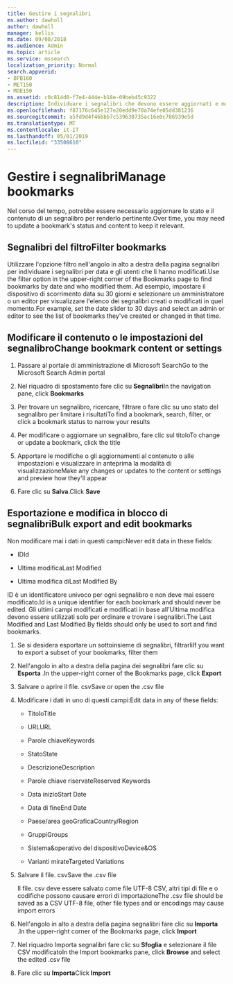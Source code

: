```yaml
---
title: Gestire i segnalibri
ms.author: dawholl
author: dawholl
manager: kellis
ms.date: 09/08/2018
ms.audience: Admin
ms.topic: article
ms.service: mssearch
localization_priority: Normal
search.appverid:
- BFB160
- MET150
- MOE150
ms.assetid: c0c814d0-f7e4-444e-b18e-09beb45c9322
description: Individuare i segnalibri che devono essere aggiornati e modalità di modifica in blocco dei risultati dei segnalibri per Microsoft Search
ms.openlocfilehash: f87176c645e127e20edd9e70a74efe05dd381236
ms.sourcegitcommit: a5fd9d4f46bbb7c539630735ac16e0c786939e5d
ms.translationtype: MT
ms.contentlocale: it-IT
ms.lasthandoff: 05/01/2019
ms.locfileid: "33508610"
---
```

# <a name="manage-bookmarks"></a><span data-ttu-id="4c96d-103">Gestire i segnalibri</span><span class="sxs-lookup"><span data-stu-id="4c96d-103">Manage bookmarks</span></span>

<span data-ttu-id="4c96d-104">Nel corso del tempo, potrebbe essere necessario aggiornare lo stato e il contenuto di un segnalibro per renderlo pertinente.</span><span class="sxs-lookup"><span data-stu-id="4c96d-104">Over time, you may need to update a bookmark's status and content to keep it relevant.</span></span> 
  
## <a name="filter-bookmarks"></a><span data-ttu-id="4c96d-105">Segnalibri del filtro</span><span class="sxs-lookup"><span data-stu-id="4c96d-105">Filter bookmarks</span></span>

<span data-ttu-id="4c96d-106">Utilizzare l'opzione filtro nell'angolo in alto a destra della pagina segnalibri per individuare i segnalibri per data e gli utenti che li hanno modificati.</span><span class="sxs-lookup"><span data-stu-id="4c96d-106">Use the filter option in the upper-right corner of the Bookmarks page to find bookmarks by date and who modified them.</span></span> <span data-ttu-id="4c96d-107">Ad esempio, impostare il dispositivo di scorrimento data su 30 giorni e selezionare un amministratore o un editor per visualizzare l'elenco dei segnalibri creati o modificati in quel momento.</span><span class="sxs-lookup"><span data-stu-id="4c96d-107">For example, set the date slider to 30 days and select an admin or editor to see the list of bookmarks they've created or changed in that time.</span></span>
  
## <a name="change-bookmark-content-or-settings"></a><span data-ttu-id="4c96d-108">Modificare il contenuto o le impostazioni del segnalibro</span><span class="sxs-lookup"><span data-stu-id="4c96d-108">Change bookmark content or settings</span></span>

1. <span data-ttu-id="4c96d-109">Passare al portale di amministrazione di Microsoft Search</span><span class="sxs-lookup"><span data-stu-id="4c96d-109">Go to the Microsoft Search Admin portal</span></span>
    
2. <span data-ttu-id="4c96d-110">Nel riquadro di spostamento fare clic su **Segnalibri**</span><span class="sxs-lookup"><span data-stu-id="4c96d-110">In the navigation pane, click **Bookmarks**</span></span>
    
3. <span data-ttu-id="4c96d-111">Per trovare un segnalibro, ricercare, filtrare o fare clic su uno stato del segnalibro per limitare i risultati</span><span class="sxs-lookup"><span data-stu-id="4c96d-111">To find a bookmark, search, filter, or click a bookmark status to narrow your results</span></span>
    
4. <span data-ttu-id="4c96d-112">Per modificare o aggiornare un segnalibro, fare clic sul titolo</span><span class="sxs-lookup"><span data-stu-id="4c96d-112">To change or update a bookmark, click the title</span></span>
    
5. <span data-ttu-id="4c96d-113">Apportare le modifiche o gli aggiornamenti al contenuto o alle impostazioni e visualizzare in anteprima la modalità di visualizzazione</span><span class="sxs-lookup"><span data-stu-id="4c96d-113">Make any changes or updates to the content or settings and preview how they'll appear</span></span> 
    
6. <span data-ttu-id="4c96d-114">Fare clic su **Salva**.</span><span class="sxs-lookup"><span data-stu-id="4c96d-114">Click **Save**</span></span>
    
## <a name="bulk-export-and-edit-bookmarks"></a><span data-ttu-id="4c96d-115">Esportazione e modifica in blocco di segnalibri</span><span class="sxs-lookup"><span data-stu-id="4c96d-115">Bulk export and edit bookmarks</span></span>

<span data-ttu-id="4c96d-116">Non modificare mai i dati in questi campi:</span><span class="sxs-lookup"><span data-stu-id="4c96d-116">Never edit data in these fields:</span></span>
  
- <span data-ttu-id="4c96d-117">ID</span><span class="sxs-lookup"><span data-stu-id="4c96d-117">Id</span></span>
    
- <span data-ttu-id="4c96d-118">Ultima modifica</span><span class="sxs-lookup"><span data-stu-id="4c96d-118">Last Modified</span></span>
    
- <span data-ttu-id="4c96d-119">Ultima modifica di</span><span class="sxs-lookup"><span data-stu-id="4c96d-119">Last Modified By</span></span>
    
<span data-ttu-id="4c96d-120">ID è un identificatore univoco per ogni segnalibro e non deve mai essere modificato.</span><span class="sxs-lookup"><span data-stu-id="4c96d-120">Id is a unique identifier for each bookmark and should never be edited.</span></span> <span data-ttu-id="4c96d-121">Gli ultimi campi modificati e modificati in base all'Ultima modifica devono essere utilizzati solo per ordinare e trovare i segnalibri.</span><span class="sxs-lookup"><span data-stu-id="4c96d-121">The Last Modified and Last Modified By fields should only be used to sort and find bookmarks.</span></span>
  
1. <span data-ttu-id="4c96d-122">Se si desidera esportare un sottoinsieme di segnalibri, filtrarli</span><span class="sxs-lookup"><span data-stu-id="4c96d-122">If you want to export a subset of your bookmarks, filter them</span></span>
    
2. <span data-ttu-id="4c96d-123">Nell'angolo in alto a destra della pagina dei segnalibri fare clic su **Esporta** .</span><span class="sxs-lookup"><span data-stu-id="4c96d-123">In the upper-right corner of the Bookmarks page, click **Export**</span></span>
    
3. <span data-ttu-id="4c96d-124">Salvare o aprire il file. csv</span><span class="sxs-lookup"><span data-stu-id="4c96d-124">Save or open the .csv file</span></span>
    
4. <span data-ttu-id="4c96d-125">Modificare i dati in uno di questi campi:</span><span class="sxs-lookup"><span data-stu-id="4c96d-125">Edit data in any of these fields:</span></span>
   - <span data-ttu-id="4c96d-126">Titolo</span><span class="sxs-lookup"><span data-stu-id="4c96d-126">Title</span></span>
    
   - <span data-ttu-id="4c96d-127">URL</span><span class="sxs-lookup"><span data-stu-id="4c96d-127">URL</span></span>
    
   - <span data-ttu-id="4c96d-128">Parole chiave</span><span class="sxs-lookup"><span data-stu-id="4c96d-128">Keywords</span></span>
    
   - <span data-ttu-id="4c96d-129">Stato</span><span class="sxs-lookup"><span data-stu-id="4c96d-129">State</span></span>
    
   - <span data-ttu-id="4c96d-130">Descrizione</span><span class="sxs-lookup"><span data-stu-id="4c96d-130">Description</span></span>
    
   - <span data-ttu-id="4c96d-131">Parole chiave riservate</span><span class="sxs-lookup"><span data-stu-id="4c96d-131">Reserved Keywords</span></span>
    
   - <span data-ttu-id="4c96d-132">Data inizio</span><span class="sxs-lookup"><span data-stu-id="4c96d-132">Start Date</span></span>
    
   - <span data-ttu-id="4c96d-133">Data di fine</span><span class="sxs-lookup"><span data-stu-id="4c96d-133">End Date</span></span>
    
   - <span data-ttu-id="4c96d-134">Paese/area geoGrafica</span><span class="sxs-lookup"><span data-stu-id="4c96d-134">Country/Region</span></span>
    
   - <span data-ttu-id="4c96d-135">Gruppi</span><span class="sxs-lookup"><span data-stu-id="4c96d-135">Groups</span></span>
    
   - <span data-ttu-id="4c96d-136">Sistema&amp;operativo del dispositivo</span><span class="sxs-lookup"><span data-stu-id="4c96d-136">Device&amp;OS</span></span>
    
   - <span data-ttu-id="4c96d-137">Varianti mirate</span><span class="sxs-lookup"><span data-stu-id="4c96d-137">Targeted Variations</span></span>
    
5. <span data-ttu-id="4c96d-138">Salvare il file. csv</span><span class="sxs-lookup"><span data-stu-id="4c96d-138">Save the .csv file</span></span>

    <span data-ttu-id="4c96d-139">Il file. csv deve essere salvato come file UTF-8 CSV, altri tipi di file e o codifiche possono causare errori di importazione</span><span class="sxs-lookup"><span data-stu-id="4c96d-139">The .csv file should be saved as a CSV UTF-8 file, other file types and or encodings may cause import errors</span></span>
    
6. <span data-ttu-id="4c96d-140">Nell'angolo in alto a destra della pagina segnalibri fare clic su **Importa** .</span><span class="sxs-lookup"><span data-stu-id="4c96d-140">In the upper-right corner of the Bookmarks page, click **Import**</span></span>
    
7. <span data-ttu-id="4c96d-141">Nel riquadro Importa segnalibri fare clic su **Sfoglia** e selezionare il file CSV modificato</span><span class="sxs-lookup"><span data-stu-id="4c96d-141">In the Import bookmarks pane, click **Browse** and select the edited .csv file</span></span> 
    
8. <span data-ttu-id="4c96d-142">Fare clic su **Importa**</span><span class="sxs-lookup"><span data-stu-id="4c96d-142">Click **Import**</span></span>
